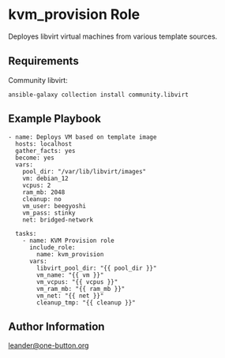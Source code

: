 kvm_provision Role
=========

Deployes libvirt virtual machines from various template sources.


Requirements
------------

Community libvirt:

```
ansible-galaxy collection install community.libvirt
```

Example Playbook
----------------

```
- name: Deploys VM based on template image
  hosts: localhost
  gather_facts: yes
  become: yes
  vars:
    pool_dir: "/var/lib/libvirt/images"
    vm: debian_12
    vcpus: 2
    ram_mb: 2048
    cleanup: no
    vm_user: beegyoshi
    vm_pass: stinky
    net: bridged-network

  tasks:
    - name: KVM Provision role
      include_role:
        name: kvm_provision
      vars:
        libvirt_pool_dir: "{{ pool_dir }}"
        vm_name: "{{ vm }}"
        vm_vcpus: "{{ vcpus }}"
        vm_ram_mb: "{{ ram_mb }}"
        vm_net: "{{ net }}"
        cleanup_tmp: "{{ cleanup }}"

```
Author Information
------------------

leander@one-button.org
